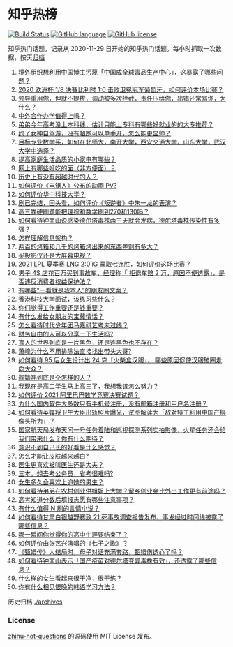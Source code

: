 # 知乎热榜
[![Build Status](https://github.com/ToWeLong/zhihu-hot-questions/workflows/CI/badge.svg)](https://github.com/ToWeLong/zhihu-hot-questions/actions)
[![GitHub language](https://img.shields.io/badge/language-golang-orange.svg)](https://golang.org/)
[![GitHub license](https://img.shields.io/github/license/ToWeLong/zhihu-hot-questions)](https://github.com/ToWeLong/zhihu-hot-questions/blob/main/LICENSE)

知乎热门话题，记录从 2020-11-29 日开始的知乎热门话题。每小时抓取一次数据，按天[归档](./archives)

<!-- BEGIN -->

1. [境外组织想利用中国博主污蔑「中国成全球毒品生产中心」，这暴露了哪些问题？](https://www.zhihu.com/question/467242610)
1. [2020 欧洲杯 1/8 决赛比利时 1:0 击败卫冕冠军葡萄牙，如何评价本场比赛？](https://www.zhihu.com/question/468155410)
1. [领导重用你，但就不提拔，调动被多次拦截，责任压给你，出错还常骂你，为什么？](https://www.zhihu.com/question/371428511)
1. [中外合作办学值得上吗？](https://www.zhihu.com/question/410622193)
1. [弟弟今年高考没上本科线，估计只能上专科有哪些好就业的的大专推荐？](https://www.zhihu.com/question/467360913)
1. [约了女神自驾游，没有超跑可以单手开，怎么能更显帅？](https://www.zhihu.com/question/468151701)
1. [目标专业数学系，如何在北师大，南开大学，西安交通大学，山东大学，武汉大学中选择？](https://www.zhihu.com/question/467776651)
1. [提高家庭生活品质的小家电有哪些？](https://www.zhihu.com/question/461987565)
1. [网上有哪些好吃的面（非方便面）？](https://www.zhihu.com/question/27910600)
1. [历史上有没有超越时代的人？](https://www.zhihu.com/question/25538697)
1. [如何评价《电锯人》公布的动画 PV?](https://www.zhihu.com/question/468160283)
1. [如何评价华中科技大学？](https://www.zhihu.com/question/28558672)
1. [剧已完结，回头看，如何评价《叛逆者》中朱一龙的表演？](https://www.zhihu.com/question/468056531)
1. [高三靠硬刷题能把理综和数学刷到270和130吗？](https://www.zhihu.com/question/36834794)
1. [如何看待钟南山说感染德尔塔毒株两三天就会发病，德尔塔毒株传染性有多强？](https://www.zhihu.com/question/467884005)
1. [怎样理解信息架构？](https://www.zhihu.com/question/19719820)
1. [两百的烤箱和几千的烤箱烤出来的东西差别有多大？](https://www.zhihu.com/question/30461311)
1. [买投影仪还是大屏幕电视？](https://www.zhihu.com/question/22925179)
1. [2021 LPL 夏季赛 LNG 2:0 iG 豪取七连胜，如何评价这场比赛？](https://www.zhihu.com/question/468185851)
1. [男子 4S 店花百万买到事故车，经理称「 拒退车赔 2 万，原因不便透露」，是否违反消费者权益保护法？](https://www.zhihu.com/question/467888396)
1. [有哪些“一看就是我本人”的朋友圈文案？](https://www.zhihu.com/question/463286469)
1. [香港科技大学面试，该练习些什么？](https://www.zhihu.com/question/47251080)
1. [你们觉得工作重要还是钱重要？](https://www.zhihu.com/question/460968705)
1. [有什么发给女朋友的宝藏情话？](https://www.zhihu.com/question/384069022)
1. [怎么看待时代少年团马嘉祺艺考未过线？](https://www.zhihu.com/question/467985728)
1. [财务自由的人可以分享一下生活吗?](https://www.zhihu.com/question/452616303)
1. [盲人的世界到底是一片黑色，还是连黑色也不存在？](https://www.zhihu.com/question/48476818)
1. [萧峰为什么不用排除法直接找出带头大哥?](https://www.zhihu.com/question/465793725)
1. [如何看待 95 后女生设计出 24 克「火柴盒汉服」， 哪些原因促使汉服破圈走向大众？](https://www.zhihu.com/question/467576874)
1. [鞠婧祎到底是个怎样的人？](https://www.zhihu.com/question/451531217)
1. [我现在是高二学生马上高三了，我想我该怎么努力？](https://www.zhihu.com/question/464810572)
1. [如何评价 2021 阿里巴巴数学竞赛决赛试题？](https://www.zhihu.com/question/467903915)
1. [为什么国内软件大多数只有手机号注册，没有邮箱注册和用户名注册？](https://www.zhihu.com/question/331360215)
1. [如何看待英媒将卫生大臣出轨照片曝光，试图解读为「敌对特工利用中国产摄像头所为」？](https://www.zhihu.com/question/468203389)
1. [国家航天局发布天问一号任务着陆和巡视探测系列实拍影像，火星任务还会给我们带来什么？你有什么期待？](https://www.zhihu.com/question/468082314)
1. [意识不到自己长的好看是什么感觉？](https://www.zhihu.com/question/461571422)
1. [怎么才能让皮肤越来越白?](https://www.zhihu.com/question/458127901)
1. [医生更喜欢被叫医生还是大夫？](https://www.zhihu.com/question/392695588)
1. [三本，想去考公务员，省考很难吗?](https://www.zhihu.com/question/332487091)
1. [女生多久会喜欢上追她的男生？](https://www.zhihu.com/question/318419047)
1. [如何看待弟弟在农村创业供姐姐上大学？留乡创业会比外出工作更有前途吗？](https://www.zhihu.com/question/467948955)
1. [高考知道分数后填报志愿有哪些注意事项？](https://www.zhihu.com/question/31602615)
1. [有什么值得 N 刷的言情小说？](https://www.zhihu.com/question/446606462)
1. [如何看待甘肃白银越野赛致 21 死事故调查报告发布，事发经过时间线披露了哪些信息？](https://www.zhihu.com/question/467819232)
1. [哪一瞬间你觉得你的高中生涯要结束了？](https://www.zhihu.com/question/64830840)
1. [如何评价由张艺兴演唱的《七子之歌》？](https://www.zhihu.com/question/468080201)
1. [《甄嬛传》大结局时，母子对话充满套路，甄嬛伤透心了吗？](https://www.zhihu.com/question/404317643)
1. [如何看待钟南山表示「国产疫苗对德尔塔变异毒株有效」，还透露了哪些信息？](https://www.zhihu.com/question/467727614)
1. [什么样的女生看起来很干净，很干练？](https://www.zhihu.com/question/23796174)
1. [你有什么相见恨晚的韩语学习方法？](https://www.zhihu.com/question/32217419)

<!-- END -->

历史归档 [./archives](./archives)


### License
[zhihu-hot-questions](https://github.com/towelong/zhihu-hot-questions) 的源码使用 MIT License 发布。